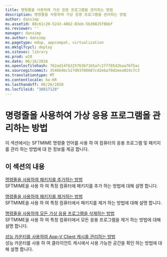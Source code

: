 ```yaml
---
title: 명령줄을 사용하여 가상 응용 프로그램을 관리하는 방법
description: 명령줄을 사용하여 가상 응용 프로그램을 관리하는 방법
author: dansimp
ms.assetid: 88c61c20-5243-4862-83eb-5b30825f8bbf
ms.reviewer: ''
manager: dansimp
ms.author: dansimp
ms.pagetype: mdop, appcompat, virtualization
ms.mktglfcycl: deploy
ms.sitesec: library
ms.prod: w10
ms.date: 06/16/2016
ms.openlocfilehash: 762ad14f6325763b7165afc2fff8542baa76f5ac
ms.sourcegitcommit: 354664bc527d93f80687cd2eba70d1eea024c7c3
ms.translationtype: MT
ms.contentlocale: ko-KR
ms.lasthandoff: 06/26/2020
ms.locfileid: "10817128"
---
```

# 명령줄을 사용하여 가상 응용 프로그램을 관리하는 방법


이 섹션에서는 SFTMIME 명령줄 언어를 사용 하 여 컴퓨터의 응용 프로그램 및 패키지를 관리 하는 방법에 대 한 정보를 제공 합니다.

## 이 섹션의 내용


<a href="" id="how-to-add-a-package-by-using-the-command-line"></a>[명령줄을 사용하여 패키지를 추가하는 방법](how-to-add-a-package-by-using-the-command-line.md)  
SFTMIME을 사용 하 여 특정 컴퓨터에 패키지를 추가 하는 방법에 대해 설명 합니다.

<a href="" id="how-to-remove-a-package-by-using-the-command-line"></a>[명령줄을 사용하여 패키지를 제거하는 방법](how-to-remove-a-package-by-using-the-command-line.md)  
SFTMIME을 사용 하 여 특정 컴퓨터에서 패키지를 제거 하는 방법에 대해 설명 합니다.

<a href="" id="how-to-delete-all-virtual-applications-by-using-the-command-line"></a>[명령줄을 사용하여 모든 가상 응용 프로그램을 삭제하는 방법](how-to-delete-all-virtual-applications-by-using-the-command-line.md)  
SFTMIME을 사용 하 여 특정 컴퓨터에서 모든 응용 프로그램을 제거 하는 방법에 대해 설명 합니다.

<a href="" id="how-to-manage-the-app-v-client-cache-using-performance-counters"></a>[성능 카운터를 사용하여 App-V Client 캐시를 관리하는 방법](how-to-manage-the-app-v-client-cache-using-performance-counters.md)  
성능 카운터를 사용 하 여 클라이언트 캐시에서 사용 가능한 공간을 확인 하는 방법에 대해 설명 합니다.

 

 





